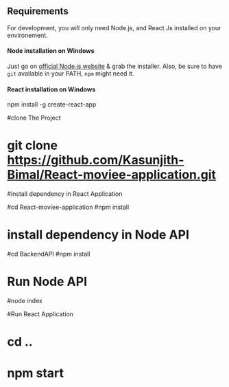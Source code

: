 ## Requirements

For development, you will only need Node.js, and React Js installed on your environement.

#### Node installation on Windows

Just go on [official Node.js website](http://nodejs.org/) & grab the installer.
Also, be sure to have `git` available in your PATH, `npm` might need it.

#### React  installation on Windows

npm install -g create-react-app


#clone The Project 


# git clone https://github.com/Kasunjith-Bimal/React-moviee-application.git

#install dependency in React Application 

#cd React-moviee-application
#npm install

# install dependency in Node API

#cd BackendAPI
#npm install

# Run Node API 

#node index 

#Run React Application 

# cd ..
# npm start 

